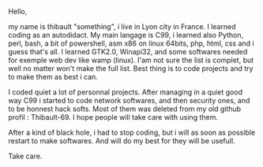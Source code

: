 Hello,

my name is thibault "something", i live in Lyon city in France.
I learned coding as an autodidact. My main langage is C99, i learned also Python, perl, bash, a bit of powershell, asm x86 on linux 64bits, php, html, css and i guess that's all.
I learned GTK2.0, Winapi32, and some softwares needed for exemple web dev like wamp (linux). I'am not sure the list is complet, but well no matter won't make the full list.
Best thing is to code projects and try to make them as best i can.

I coded quiet a lot of personnal projects. After managing in a quiet good way C99 i started to code network softwares, and then security ones, and to be honnest hack softs.
Most of them was deleted from my old github profil : Thibault-69. 
I hope people will take care with using them.

After a kind of black hole, i had to stop coding, but i will as soon as possible restart to make softwares.
And will do my best for they will be usefull.

Take care.
